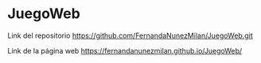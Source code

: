 # JuegoWeb

Link del repositorio
https://github.com/FernandaNunezMilan/JuegoWeb.git

Link de la página web
https://fernandanunezmilan.github.io/JuegoWeb/
